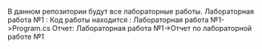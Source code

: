 В данном репозитории будут все лабораторные работы.
  Лабораторная работа №1 : 
      Код работы находится : Лабораторная работа №1->Program.cs
      Отчет: Лабораторная работа №1->Отчет по лабораторной работе №1
